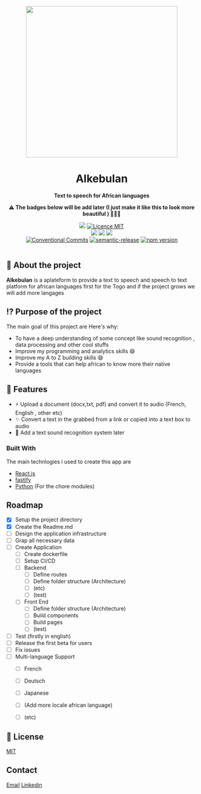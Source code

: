 <p align="center"><a href="https://laravel.com" target="_blank"><img src="https://raw.githubusercontent.com/phareal/art/master/2audio-logo.webp?token=AFQDOT5CZIGVQ5U2LTYQX5LBYPEN2" width="400"></a></p>

<h1 align="center">Alkebulan</h1>

<p align="center">
  <strong>Text to speech for African languages </strong>
</p>

<p align="center">
  <strong>⚠️ The badges below will be add later (I just make it like this to look more beautiful ) 🤣🤣🤣</strong>
</p>

<p align="center">
  <a href="./CONTRIBUTING.md"><img src="https://img.shields.io/badge/PRs-welcome-brightgreen.svg?style=flat" /></a>
  <a href="./LICENSE"><img src="https://img.shields.io/badge/licence-MIT-blue.svg" alt="Licence MIT"/></a>
  <br />
  <a href="https://github.com/Divlo/create-fullstack-app/actions/workflows/build.yml"><img src="https://github.com/Divlo/create-fullstack-app/actions/workflows/build.yml/badge.svg?branch=develop" /></a>
  <a href="https://github.com/Divlo/create-fullstack-app/actions/workflows/lint.yml"><img src="https://github.com/Divlo/create-fullstack-app/actions/workflows/lint.yml/badge.svg?branch=develop" /></a>
  <a href="https://github.com/Divlo/create-fullstack-app/actions/workflows/test.yml"><img src="https://github.com/Divlo/create-fullstack-app/actions/workflows/test.yml/badge.svg?branch=develop" /></a>
  <br />
  <a href="https://conventionalcommits.org"><img src="https://img.shields.io/badge/Conventional%20Commits-1.0.0-yellow.svg" alt="Conventional Commits" /></a>
  <a href="https://github.com/semantic-release/semantic-release"><img src="https://img.shields.io/badge/%20%20%F0%9F%93%A6%F0%9F%9A%80-semantic--release-e10079.svg" alt="semantic-release" /></a>
  <a href="https://www.npmjs.com/package/create-fullstack-app"><img src="https://img.shields.io/npm/v/create-fullstack-app.svg" alt="npm version"></a>
  <br/> <br/>
</p>

<!-- ABOUT THE PROJECT -->
## 📜 About the project

**Alkebulan** is a aplateform to provide a text to speech and speech to text platform for african languages first for the Togo and if the project grows we will add more langages


## ⁉️ Purpose of the project
The main goal of this project are 
Here's why:
* To have a deep understanding of some concept like sound recognition , data processing and other cool stuffs
* Improve my programming and analytics skills  :smile:
* Improve my A to Z building skills :smile:
* Provide a tools that can help african to know more their native languages

## 🚀 Features

- ⚡️ Upload a document (docx,txt, pdf) and convert it to audio (French, English , other etc)
- ✨ Convert a text in the grabbed from a link or copied into a text box to audio
- 🧐 Add a text sound recognition system later

### Built With

 The main technlogies i used to create this app are 

* [React.js](https://reactjs.org/)
* [fastify](https://www.fastify.io/)
* [Python](https://www.fastify.io/) (For the chore modules)


<!-- ROADMAP -->
## Roadmap

- [x] Setup the project directory
- [x] Create the Readme.md
- [ ] Design the application infrastructure
- [ ] Grap all necessary data
- [ ] Create Application
  - [ ] Create dockerfile
  - [ ] Setup CI/CD 
  - [ ] Backend
    - [ ] Define routes
    - [ ] Define folder structure (Architecture)
    - [ ] (etc)
    - [ ] (test)
  - [ ] Front End 
    - [ ] Define folder structure (Architecture)
    - [ ] Build components
    - [ ] Build pages
    - [ ] (test)
- [ ] Test (firstly in english)
- [ ] Release the first beta for users
- [ ] Fix issues
- [ ] Multi-language Support
    - [ ] French
    - [ ] Deutsch
    - [ ] Japanese
    - [ ] (Add more locale african language)
    - [ ] (etc)
    

<!-- LICENSE -->
## 📄 License

[MIT](./LICENSE)


<!-- CONTACT -->
## Contact

[Email](mailto:potchjust@gmail.com)
[Linkedin](https://www.linkedin.com/in/justin-potchona/)
